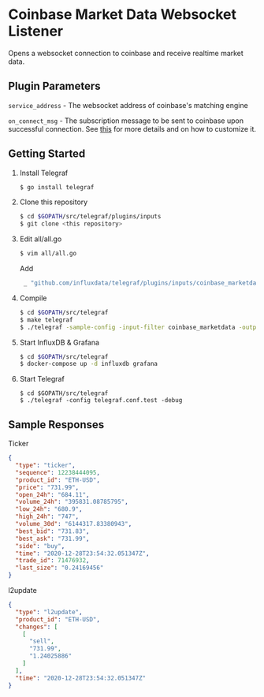 # Coinbase Market Data Websocket Listener
Opens a websocket connection to coinbase and receive realtime market data.

## Plugin Parameters

`service_address` - The websocket address of coinbase's matching engine

`on_connect_msg` - The subscription message to be sent to coinbase upon successful connection. 
See [this](https://docs.pro.coinbase.com/?r=1#subscribe) for more details and on how to customize it.

## Getting Started
1. Install Telegraf
   ```bash
   $ go install telegraf 
    ```
   
2. Clone this repository
    ```bash
   $ cd $GOPATH/src/telegraf/plugins/inputs
   $ git clone <this repository>
    ```
   
3. Edit all/all.go
    ```bash
    $ vim all/all.go
    ```

   Add
   ```go 
    _ "github.com/influxdata/telegraf/plugins/inputs/coinbase_marketdata"
   ```
4. Compile
    ```bash
    $ cd $GOPATH/src/telegraf
    $ make telegraf
    $ ./telegraf -sample-config -input-filter coinbase_marketdata -output-filter influxdb -debug > telegraf.conf.test
    ```
5. Start InfluxDB & Grafana
    ```bash
    $ cd $GOPATH/src/telegraf
    $ docker-compose up -d influxdb grafana
    ```
6. Start Telegraf
    ```shell
    $ cd $GOPATH/src/telegraf
    $ ./telegraf -config telegraf.conf.test -debug
    ```

## Sample Responses

Ticker
```json
{
  "type": "ticker",
  "sequence": 12238444095,
  "product_id": "ETH-USD",
  "price": "731.99",
  "open_24h": "684.11",
  "volume_24h": "395831.08785795",
  "low_24h": "680.9",
  "high_24h": "747",
  "volume_30d": "6144317.83380943",
  "best_bid": "731.83",
  "best_ask": "731.99",
  "side": "buy",
  "time": "2020-12-28T23:54:32.051347Z",
  "trade_id": 71476932,
  "last_size": "0.24169456"
}
```

l2update
```json
{
  "type": "l2update",
  "product_id": "ETH-USD",
  "changes": [
    [
      "sell",
      "731.99",
      "1.24025886"
    ]
  ],
  "time": "2020-12-28T23:54:32.051347Z"
}
```
